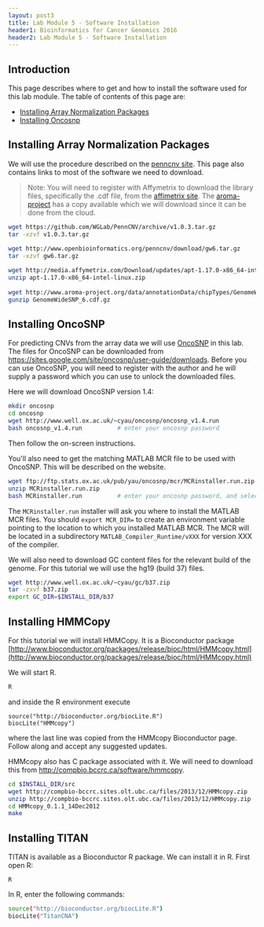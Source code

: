 ```yaml
---
layout: post3
title: Lab Module 5 - Software Installation
header1: Bioinformatics for Cancer Genomics 2016
header2: Lab Module 5 - Software Installation
---
```


## Introduction

This page describes where to get and how to install the software used for this lab module. The table of contents of this page are:

* [Installing Array Normalization Packages](#installing-array-normalization-packages)
* [Installing Oncosnp](#installing-oncosnp)

## Installing Array Normalization Packages

We will use the procedure described on the [penncnv site](http://www.openbioinformatics.org/penncnv/penncnv_tutorial_affy_gw6.html). This page also contains links to most of the software we need to download.

> Note: You will need to register with Affymetrix to download the library files, specifically the .cdf file, from the [affimetrix site](http://www.affymetrix.com/support/technical/byproduct.affx?product=genomewidesnp_6). The [aroma-project](http://www.aroma-project.org/docs) has a copy available which we will download since it can be done from the cloud.

~~~bash
wget https://github.com/WGLab/PennCNV/archive/v1.0.3.tar.gz
tar -xzvf v1.0.3.tar.gz

wget http://www.openbioinformatics.org/penncnv/download/gw6.tar.gz
tar -xzvf gw6.tar.gz
    
wget http://media.affymetrix.com/Download/updates/apt-1.17.0-x86_64-intel-linux.zip
unzip apt-1.17.0-x86_64-intel-linux.zip
    
wget http://www.aroma-project.org/data/annotationData/chipTypes/GenomeWideSNP_6/GenomeWideSNP_6.cdf.gz
gunzip GenomeWideSNP_6.cdf.gz
~~~

## Installing OncoSNP

For predicting CNVs from the array data we will use [OncoSNP](https://sites.google.com/site/oncosnp/) in this lab. The files for OncoSNP can be downloaded from <https://sites.google.com/site/oncosnp/user-guide/downloads>. Before you can use OncoSNP, you will need to register with the author and he will supply a password which you can use to unlock the downloaded files.

Here we will download OncoSNP version 1.4:

~~~bash
mkdir oncosnp
cd oncosnp
wget http://www.well.ox.ac.uk/~cyau/oncosnp/oncosnp_v1.4.run
bash oncosnp_v1.4.run          # enter your oncosnp password
~~~

Then follow the on-screen instructions. 

You'll also need to get the matching MATLAB MCR file to be used with OncoSNP. This will be described on the website. 

~~~bash
wget ftp://ftp.stats.ox.ac.uk/pub/yau/oncosnp/mcr/MCRinstaller.run.zip
unzip MCRinstaller.run.zip
bash MCRinstaller.run          # enter your oncosnp password, and select installation directory
~~~

The `MCRinstaller.run` installer will ask you where to install the MATLAB MCR files. You should `export MCR_DIR=` to create an environment variable pointing to the location to which you installed MATLAB MCR.  The MCR will be located in a subdirectory `MATLAB_Compiler_Runtime/vXXX` for version XXX of the compiler.

We will also need to download GC content files for the relevant build of the genome. For this tutorial we will use the hg19 (build 37) files.

~~~bash
wget http://www.well.ox.ac.uk/~cyau/gc/b37.zip
tar -zxvf b37.zip
export GC_DIR=$INSTALL_DIR/b37
~~~

## Installing HMMCopy

For this tutorial we will install HMMCopy. It is a Bioconductor package [http://www.bioconductor.org/packages/release/bioc/html/HMMcopy.html](http://www.bioconductor.org/packages/release/bioc/html/HMMcopy.html)

We will start R.

~~~bash
R
~~~

and inside the R environment execute

~~~
source("http://bioconductor.org/biocLite.R")
biocLite("HMMcopy")
~~~

where the last line was copied from the HMMcopy Bioconductor page. Follow along and accept any suggested updates.

HMMcopy also has C package associated with it. We will need to download this from <http://compbio.bccrc.ca/software/hmmcopy>.

~~~bash
cd $INSTALL_DIR/src
wget http://compbio-bccrc.sites.olt.ubc.ca/files/2013/12/HMMcopy.zip
unzip http://compbio-bccrc.sites.olt.ubc.ca/files/2013/12/HMMcopy.zip
cd HMMcopy_0.1.1_14Dec2012
make
~~~

## Installing TITAN

TITAN is available as a Bioconductor R package. We can install it in R. First open R:

~~~
R
~~~

In R, enter the following commands:

~~~bash
source("http://bioconductor.org/biocLite.R")
biocLite("TitanCNA")
~~~
